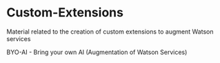 # Custom-Extensions
Material related to the creation of custom extensions to augment Watson services

BYO-AI - Bring your own AI (Augmentation of Watson Services)
